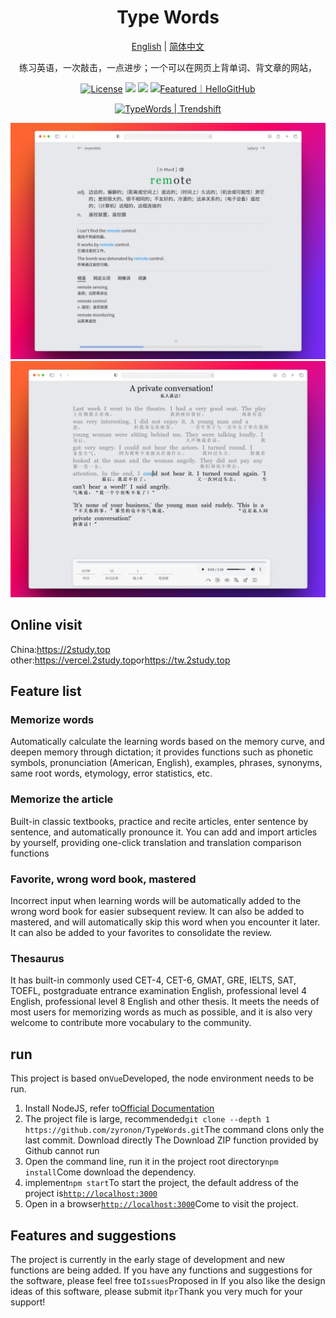 <h1 align="center">
  Type Words
</h1>

<p align="center">
 <a href="docs/README.en.md">English</a> | <a href="README.md">简体中文</a> 
</p>

<p align="center">
  练习英语，一次敲击，一点进步；一个可以在网页上背单词、背文章的网站，
</p> 

<p align="center">
  <a href="https://github.com/zyronon/type-word/blob/master/LICENSE"><img src="https://img.shields.io/github/license/zyronon/type-word" alt="License"></a>
  <a><img src="https://img.shields.io/badge/PRs-welcome-brightgreen.svg"/></a>
  <a><img src="https://img.shields.io/badge/Powered%20by-Vue-blue"/></a>
  <a href="https://hellogithub.com/repository/eb70616d65604458908fc1736e7d41fc" target="_blank"><img src="https://abroad.hellogithub.com/v1/widgets/recommend.svg?rid=eb70616d65604458908fc1736e7d41fc&claim_uid=k5e4ZAqRjJEGzCW&theme=small" alt="Featured｜HelloGitHub" /></a>
</p>

<div align=center>
<a href="https://trendshift.io/repositories/14139" target="_blank" class="trendshift-badge"><img src="https://trendshift.io/api/badge/repositories/14139" alt="TypeWords | Trendshift" style="width: 250px; height: 55px;" width="250" height="55"/></a>
</div>

![image](/docs/word.png)![image](/docs/article.png)

## Online visit

China:<https://2study.top>  
other:<https://vercel.2study.top>or<https://tw.2study.top>

## Feature list

### Memorize words

Automatically calculate the learning words based on the memory curve, and deepen memory through dictation; it provides functions such as phonetic symbols, pronunciation (American, English), examples, phrases, synonyms, same root words, etymology, error statistics, etc.

### Memorize the article

Built-in classic textbooks, practice and recite articles, enter sentence by sentence, and automatically pronounce it. You can add and import articles by yourself, providing one-click translation and translation comparison functions

### Favorite, wrong word book, mastered

Incorrect input when learning words will be automatically added to the wrong word book for easier subsequent review. It can also be added to mastered, and will automatically skip this word when you encounter it later. It can also be added to your favorites to consolidate the review.

### Thesaurus

It has built-in commonly used CET-4, CET-6, GMAT, GRE, IELTS, SAT, TOEFL, postgraduate entrance examination English, professional level 4 English, professional level 8 English and other thesis.
It meets the needs of most users for memorizing words as much as possible, and it is also very welcome to contribute more vocabulary to the community.

## run

This project is based on`Vue`Developed, the node environment needs to be run.

1.  Install NodeJS, refer to[Official Documentation](https://nodejs.org/en/download)
2.  The project file is large, recommended`git clone --depth 1 https://github.com/zyronon/TypeWords.git`The command clons only the last commit. Download directly
    The Download ZIP function provided by Github cannot run
3.  Open the command line, run it in the project root directory`npm install`Come download the dependency.
4.  implement`npm start`To start the project, the default address of the project is[`http://localhost:3000`](http://localhost:3000)
5.  Open in a browser[`http://localhost:3000`](http://localhost:3000)Come to visit the project.

## Features and suggestions

The project is currently in the early stage of development and new functions are being added. If you have any functions and suggestions for the software, please feel free to`Issues`Proposed in
If you also like the design ideas of this software, please submit it`pr`Thank you very much for your support!
